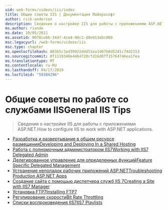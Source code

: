 ```yaml
---
uid: web-forms/videos/iis/index
title: Общие советы IIS | Документация Майкрософт
author: rick-anderson
description: Сведения о настройке IIS для работы с приложениями ASP.NET.
ms.author: riande
ms.date: 10/05/2011
ms.assetid: 0078ceb6-3447-4ce4-90c2-d0e013ebc000
msc.legacyurl: /web-forms/videos/iis
msc.type: chapter
ms.openlocfilehash: 883b5c3ad39922ddd51ea1d07b8d52d1c74d2153
ms.sourcegitcommit: 0f1119340e4464720cfd16d0ff15764746ea1fea
ms.translationtype: MT
ms.contentlocale: ru-RU
ms.lasthandoff: 04/17/2019
ms.locfileid: "59384296"
---
```

# <a name="general-iis-tips"></a><span data-ttu-id="84351-103">Общие советы по работе со службами IIS</span><span class="sxs-lookup"><span data-stu-id="84351-103">General IIS Tips</span></span>

> <span data-ttu-id="84351-104">Сведения о настройке IIS для работы с приложениями ASP.NET.</span><span class="sxs-lookup"><span data-stu-id="84351-104">How to configure IIS to work with ASP.NET applications.</span></span>


- [<span data-ttu-id="84351-105">Разработка и развертывание в общем ресурсе размещения</span><span class="sxs-lookup"><span data-stu-id="84351-105">Developing and Deploying In a Shared Hosting</span></span>](developing-and-deploying-in-a-shared-hosting.md)
- [<span data-ttu-id="84351-106">Работа с полномочным администратором IIS7</span><span class="sxs-lookup"><span data-stu-id="84351-106">Working with IIS7 Delegated Admin</span></span>](working-with-iis7-deligated-admin.md)
- [<span data-ttu-id="84351-107">Делегированное управление для определенных функций</span><span class="sxs-lookup"><span data-stu-id="84351-107">Feature Specific Delegated Management</span></span>](feature-specific-delegated-management.md)
- [<span data-ttu-id="84351-108">Устранение неполадок рабочих приложений ASP.NET</span><span class="sxs-lookup"><span data-stu-id="84351-108">Troubleshooting Production ASP.NET Apps</span></span>](troubleshooting-production-aspnet-apps.md)
- [<span data-ttu-id="84351-109">Создание сайта с помощью диспетчера служб IIS 7</span><span class="sxs-lookup"><span data-stu-id="84351-109">Creating a Site with IIS7 Manager</span></span>](creating-a-site-with-iis7-manager.md)
- [<span data-ttu-id="84351-110">Установка FTP7</span><span class="sxs-lookup"><span data-stu-id="84351-110">Installing FTP7</span></span>](installing-ftp7.md)
- [<span data-ttu-id="84351-111">Регулирование скорости</span><span class="sxs-lookup"><span data-stu-id="84351-111">Bit Rate Throttling</span></span>](bit-rate-throttling.md)
- [<span data-ttu-id="84351-112">Списки воспроизведения IIS7</span><span class="sxs-lookup"><span data-stu-id="84351-112">IIS7 Playlists</span></span>](iis7-playlists.md)
